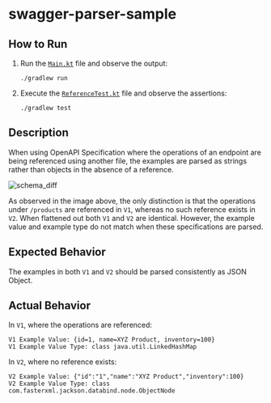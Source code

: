 # swagger-parser-sample

## How to Run

1. Run the [`Main.kt`](src/main/kotlin/Main.kt) file and observe the output:
   ```shell
   ./gradlew run
    ```

2. Execute the [`ReferenceTest.kt`](src/test/kotlin/ReferenceTest.kt) file and observe the assertions:
   ```shell
   ./gradlew test
    ```
   
## Description

When using OpenAPI Specification where the operations of an endpoint are being referenced using another file, 
the examples are parsed as strings rather than objects in the absence of a reference.

![schema_diff](https://github.com/user-attachments/assets/4be8cedb-82a8-4840-b419-a4b212a34379)

As observed in the image above, the only distinction is that the operations under `/products` are referenced in `V1`, 
whereas no such reference exists in `V2`. When flattened out both `V1` and `V2` are identical. However, 
the example value and example type do not match when these specifications are parsed.

## Expected Behavior

The examples in both `V1` and `V2` should be parsed consistently as JSON Object.

## Actual Behavior

In `V1`, where the operations are referenced:
```shell
V1 Example Value: {id=1, name=XYZ Product, inventory=100}
V1 Example Value Type: class java.util.LinkedHashMap
```

In `V2`, where no reference exists:
```shell
V2 Example Value: {"id":"1","name":"XYZ Product","inventory":100}
V2 Example Value Type: class com.fasterxml.jackson.databind.node.ObjectNode
```